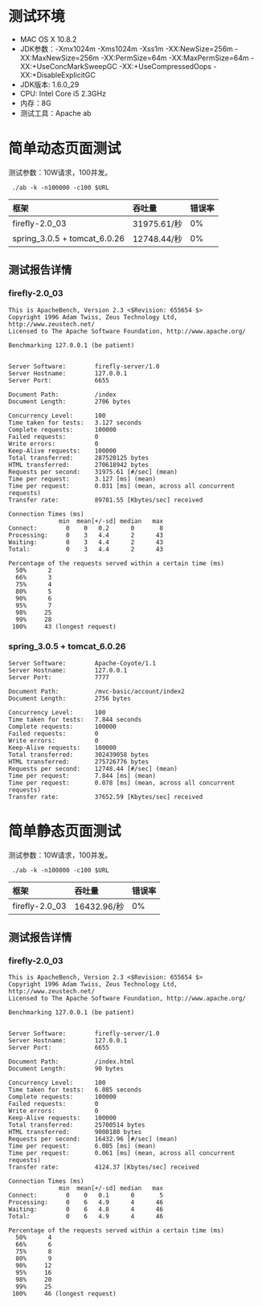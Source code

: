 
# 测试环境 #
  * MAC OS X 10.8.2
  * JDK参数：-Xmx1024m -Xms1024m -Xss1m -XX:NewSize=256m -XX:MaxNewSize=256m -XX:PermSize=64m -XX:MaxPermSize=64m -XX:+UseConcMarkSweepGC -XX:+UseCompressedOops -XX:+DisableExplicitGC
  * JDK版本: 1.6.0\_29
  * CPU: Intel Core i5 2.3GHz
  * 内存：8G
  * 测试工具：Apache ab

# 简单动态页面测试 #
测试参数：10W请求，100并发。<br />
```
 ./ab -k -n100000 -c100 $URL
```
| **框架** | **吞吐量** | **错误率** |
|:-----------|:--------------|:--------------|
| firefly-2.0\_03 | 31975.61/秒 | 0% |
| spring\_3.0.5 + tomcat\_6.0.26 | 12748.44/秒 | 0% |

## 测试报告详情 ##
### firefly-2.0\_03 ###
```
This is ApacheBench, Version 2.3 <$Revision: 655654 $>
Copyright 1996 Adam Twiss, Zeus Technology Ltd, http://www.zeustech.net/
Licensed to The Apache Software Foundation, http://www.apache.org/

Benchmarking 127.0.0.1 (be patient)


Server Software:        firefly-server/1.0
Server Hostname:        127.0.0.1
Server Port:            6655

Document Path:          /index
Document Length:        2706 bytes

Concurrency Level:      100
Time taken for tests:   3.127 seconds
Complete requests:      100000
Failed requests:        0
Write errors:           0
Keep-Alive requests:    100000
Total transferred:      287520125 bytes
HTML transferred:       270618942 bytes
Requests per second:    31975.61 [#/sec] (mean)
Time per request:       3.127 [ms] (mean)
Time per request:       0.031 [ms] (mean, across all concurrent requests)
Transfer rate:          89781.55 [Kbytes/sec] received

Connection Times (ms)
              min  mean[+/-sd] median   max
Connect:        0    0   0.2      0       8
Processing:     0    3   4.4      2      43
Waiting:        0    3   4.4      2      43
Total:          0    3   4.4      2      43

Percentage of the requests served within a certain time (ms)
  50%      2
  66%      3
  75%      4
  80%      5
  90%      6
  95%      7
  98%     25
  99%     28
 100%     43 (longest request)

```

### spring\_3.0.5 + tomcat\_6.0.26 ###
```
Server Software:        Apache-Coyote/1.1
Server Hostname:        127.0.0.1
Server Port:            7777

Document Path:          /mvc-basic/account/index2
Document Length:        2756 bytes

Concurrency Level:      100
Time taken for tests:   7.844 seconds
Complete requests:      100000
Failed requests:        0
Write errors:           0
Keep-Alive requests:    100000
Total transferred:      302439058 bytes
HTML transferred:       275726776 bytes
Requests per second:    12748.44 [#/sec] (mean)
Time per request:       7.844 [ms] (mean)
Time per request:       0.078 [ms] (mean, across all concurrent requests)
Transfer rate:          37652.59 [Kbytes/sec] received
```

# 简单静态页面测试 #
测试参数：10W请求，100并发。<br />
```
 ./ab -k -n100000 -c100 $URL
```
| **框架** | **吞吐量** | **错误率** |
|:-----------|:--------------|:--------------|
| firefly-2.0\_03 | 16432.96/秒 | 0% |

## 测试报告详情 ##
### firefly-2.0\_03 ###
```
This is ApacheBench, Version 2.3 <$Revision: 655654 $>
Copyright 1996 Adam Twiss, Zeus Technology Ltd, http://www.zeustech.net/
Licensed to The Apache Software Foundation, http://www.apache.org/

Benchmarking 127.0.0.1 (be patient)


Server Software:        firefly-server/1.0
Server Hostname:        127.0.0.1
Server Port:            6655

Document Path:          /index.html
Document Length:        90 bytes

Concurrency Level:      100
Time taken for tests:   6.085 seconds
Complete requests:      100000
Failed requests:        0
Write errors:           0
Keep-Alive requests:    100000
Total transferred:      25700514 bytes
HTML transferred:       9000180 bytes
Requests per second:    16432.96 [#/sec] (mean)
Time per request:       6.085 [ms] (mean)
Time per request:       0.061 [ms] (mean, across all concurrent requests)
Transfer rate:          4124.37 [Kbytes/sec] received

Connection Times (ms)
              min  mean[+/-sd] median   max
Connect:        0    0   0.1      0       5
Processing:     0    6   4.9      4      46
Waiting:        0    6   4.8      4      46
Total:          0    6   4.9      4      46

Percentage of the requests served within a certain time (ms)
  50%      4
  66%      6
  75%      8
  80%      9
  90%     12
  95%     16
  98%     20
  99%     25
 100%     46 (longest request)

```